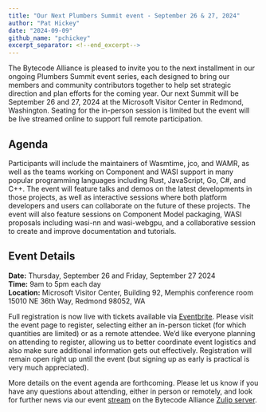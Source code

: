 ```yaml
---
title: "Our Next Plumbers Summit event - September 26 & 27, 2024"
author: "Pat Hickey"
date: "2024-09-09"
github_name: "pchickey"
excerpt_separator: <!--end_excerpt-->
---
```

The Bytecode Alliance is pleased to invite you to the next installment in our ongoing Plumbers Summit event series, each designed to bring our members and community contributors together to help set strategic direction and plan efforts for the coming year. Our next Summit will be September 26 and 27, 2024 at the Microsoft Visitor Center in Redmond, Washington. Seating for the in-person session is limited but the event will be live streamed online to support full remote participation.
<!--end_excerpt-->


## Agenda
Participants will include the maintainers of Wasmtime, jco, and WAMR, as well as the teams working on Component and WASI support in many popular programming languages including Rust, JavaScript, Go, C#, and C++. The event will feature talks and demos on the latest developments in those projects, as well as interactive sessions where both platform developers and users can collaborate on the future of these projects.
The event will also feature sessions on Component Model packaging, WASI proposals including wasi-nn and wasi-webgpu, and a collaborative session to create and improve documentation and tutorials.

## Event Details
**Date:** Thursday, September 26 and Friday, September 27 2024  
**Time:** 9am to 5pm each day  
**Location:** Microsoft Visitor Center, Building 92, Memphis conference room  
15010 NE 36th Way, Redmond 98052, WA  

Full registration is now live with tickets available via [Eventbrite](https://www.eventbrite.com/e/bytecode-alliance-plumbers-summit-september-2024-tickets-1008582426187). Please visit the event page to register, selecting either an in-person ticket (for which quantities are limited) or as a remote attendee. We’d like everyone planning on attending to register, allowing us to better coordinate event logistics and also make sure additional information gets out effectively.  Registration will remain open right up until the event (but signing up as early is practical is very much appreciated).

More details on the event agenda are forthcoming. Please let us know if you have any questions about attending, either in person or remotely, and look for further news via our event [stream](https://bytecodealliance.zulipchat.com/#narrow/stream/450847-summit-sept-2024/topic/channel.20events) on the Bytecode Alliance [Zulip server](https://bytecodealliance.zulipchat.com).